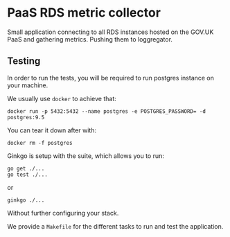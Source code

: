 # PaaS RDS metric collector

Small application connecting to all RDS instances hosted on the GOV.UK
PaaS and gathering metrics. Pushing them to loggregator.


## Testing

In order to run the tests, you will be required to run postgres instance on
your machine.

We usually use `docker` to achieve that:

```
docker run -p 5432:5432 --name postgres -e POSTGRES_PASSWORD= -d postgres:9.5
```

You can tear it down after with:

```
docker rm -f postgres
```

Ginkgo is setup with the suite, which allows you to run:

```
go get ./...
go test ./...
```

or

```
ginkgo ./...
```

Without further configuring your stack.

We provide a `Makefile` for the different tasks to run and test the application.
